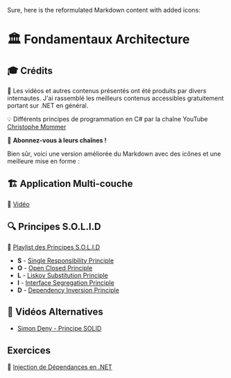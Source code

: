 


Sure, here is the reformulated Markdown content with added icons:

# 🏛️ Fondamentaux Architecture

## 🎓 Crédits

🎥 Les vidéos et autres contenus présentés ont été produits par divers internautes. J'ai rassemblé les meilleurs contenus accessibles gratuitement portant sur .NET en général.

💡 Différents principes de programmation en C# par la chaîne YouTube [Christophe Mommer](https://www.youtube.com/@HTSCoding)

📢 **Abonnez-vous à leurs chaînes !**

Bien sûr, voici une version améliorée du Markdown avec des icônes et une meilleure mise en forme :

## 🏗️ Application Multi-couche

🎥 [Vidéo](https://youtu.be/L3A1KRJMZBA)

## 🔍 Principes S.O.L.I.D

🎥 [Playlist des Principes S.O.L.I.D](https://www.youtube.com/playlist?list=PL0YTS3lJHMdrPTH18gs5uhaHD86kry1TC)

- **S** - [Single Responsibility Principle](https://youtu.be/9khqY9bdZrc?si=h5yQidVxMscsHPov)
- **O** - [Open Closed Principle](https://youtu.be/Uv15ZRFkUO0?si=D4V-KCBDf9zIiasR)
- **L** - [Liskov Substitution Principle](https://youtu.be/Jj3ilspEj7o?si=oVi8ZlWE06XVjrYu)
- **I** - [Interface Segregation Principle](https://youtu.be/glC7Wm9o1Ds?si=GmfjZpmgvCfOJ0U7)
- **D** - [Dependency Inversion Principle](https://youtu.be/22Unq2sS7bs?si=jVgm32sQeZIX_SF6)

## 🎥 Vidéos Alternatives

- [Simon Deny - Principe SOLID](https://youtu.be/0jqhsRkAVbM?si=RRGnfb93C3eg_4w2)



## Exercices

📝 [Injection de Dépendances en .NET](https://htmlpreview.github.io/?Ex06_Dependancies_Injections/Ex06.html)

